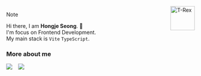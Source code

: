 <img src="https://raw.githubusercontent.com/Tarikul-Islam-Anik/Animated-Fluent-Emojis/master/Emojis/Animals/T-Rex.png" alt="T-Rex" width="65" height="65" align="right"/>

> [!note]
> Hi there, I am **Hongje Seong**. 👋      
> I'm focus on Frontend Development.   
> My main stack is `Vite` `TypeScript`.

### More about me 
<div display="flex">
  <a href="https://velog.io/@806gw" target="_blank"><img src="https://img.shields.io/badge/Velog-20C997?style=flat-square&logo=Velog&logoColor=white"></a>      
&nbsp;&nbsp;
<a href="https://hongje-dev.notion.site/8e7a15a046ab48918d42f80e013210a4?pvs=25" target="_blank">
  <img src="https://img.shields.io/badge/Notion-fff?style=flat-square&logo=Notion&logoColor=black"/>
</a>
</div>
